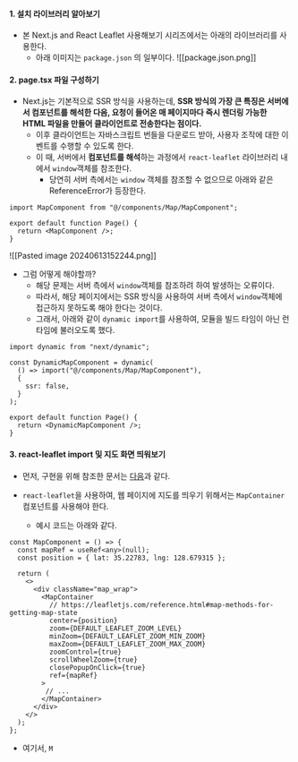 
#### 1. 설치 라이브러리 알아보기

- 본 Next.js and React Leaflet 사용해보기 시리즈에서는 아래의 라이브러리를 사용한다.
	- 아래 이미지는 `package.json` 의 일부이다.
![[package.json.png]]


#### 2. page.tsx 파일 구성하기

- Next.js는 기본적으로 SSR 방식을 사용하는데, **SSR 방식의 가장 큰 특징은 서버에서 컴포넌트를 해석한 다음, 요청이 들어온 매 페이지마다 즉시 렌더링 가능한 HTML 파일을 만들어 클라이언트로 전송한다는 점이다.** 
	- 이후 클라이언트는 자바스크립트 번들을 다운로드 받아, 사용자 조작에 대한 이벤트를 수행할 수 있도록 한다.
	- 이 때, 서버에서 **컴포넌트를 해석**하는 과정에서 `react-leaflet` 라이브러리 내에서 `window`객체를 참조한다.
		- 당연히 서버 측에서는 `window` 객체를 참조할 수 없으므로 아래와 같은 ReferenceError가 등장한다.

```tsx
import MapComponent from "@/components/Map/MapComponent";

export default function Page() {
  return <MapComponent />;
}
```
![[Pasted image 20240613152244.png]]

- 그럼 어떻게 해야할까?
	- 해당 문제는 서버 측에서 `window`객체를 참조하려 하여 발생하는 오류이다.
	- 따라서, 해당 페이지에서는 SSR 방식을 사용하여 서버 측에서 `window`객체에 접근하지 못하도록 해야 한다는 것이다.
	- 그래서, 아래와 같이 `dynamic import`를 사용하여, 모듈을 빌드 타임이 아닌 런타임에 불러오도록 했다.
```tsx
import dynamic from "next/dynamic";

const DynamicMapComponent = dynamic(
  () => import("@/components/Map/MapComponent"),
  {
    ssr: false,
  }
);

export default function Page() {
  return <DynamicMapComponent />;
}
```


#### 3. react-leaflet import 및 지도 화면 띄워보기

- 먼저, 구현을 위해 참조한 문서는 [다음](https://leafletjs.com/reference.html#map-methods-for-getting-map-state)과 같다.

- `react-leaflet`을 사용하여, 웹 페이지에 지도를 띄우기 위해서는 `MapContainer` 컴포넌트를 사용해야 한다.
	- 예시 코드는 아래와 같다.
```tsx
const MapComponent = () => {
  const mapRef = useRef<any>(null);
  const position = { lat: 35.22783, lng: 128.679315 };

  return (
    <>
      <div className="map_wrap">
        <MapContainer
          // https://leafletjs.com/reference.html#map-methods-for-getting-map-state
          center={position}
          zoom={DEFAULT_LEAFLET_ZOOM_LEVEL}
          minZoom={DEFAULT_LEAFLET_ZOOM_MIN_ZOOM}
          maxZoom={DEFAULT_LEAFLET_ZOOM_MAX_ZOOM}
          zoomControl={true}
          scrollWheelZoom={true}
          closePopupOnClick={true}
          ref={mapRef}
        >
         // ...
        </MapContainer>
      </div>
    </>
  );
};
```

- 여기서, `M`